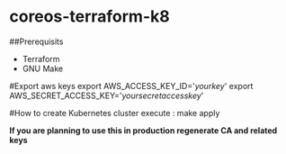 # coreos-terraform-k8

##Prerequisits
- Terraform 
- GNU Make

#Export aws keys
export AWS_ACCESS_KEY_ID='*yourkey*'
export AWS_SECRET_ACCESS_KEY='*yoursecretaccesskey*'

#How to create Kubernetes cluster
execute : make apply

**If you are planning to use this in production regenerate CA and related keys**
